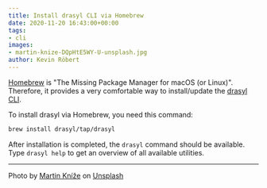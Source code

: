 ```yaml
---
title: Install drasyl CLI via Homebrew
date: 2020-11-20 16:43:00+00:00
tags:
- cli
images:
- martin-knize-DQpHtE5WY-U-unsplash.jpg
author: Kevin Röbert
---
```



[Homebrew](https://brew.sh/) is "The Missing Package Manager for macOS (or Linux)".
Therefore, it provides a very comfortable way to install/update the [drasyl CLI](https://docs.java.drasyl.org/cli/).

<!--more-->

To install drasyl via Homebrew, you need this command:
```bash
brew install drasyl/tap/drasyl
```

After installation is completed, the `drasyl` command should be available.
Type `drasyl help` to get an overview of all available utilities.

---

Photo by [Martin Kníže](https://unsplash.com/@martz90) on [Unsplash](https://unsplash.com/)